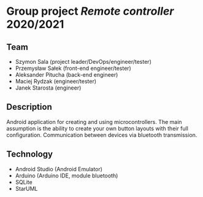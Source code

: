 # Group project ***Remote controller*** 2020/2021 
 
## Team
- Szymon Sala (project leader/DevOps/engineer/tester)
- Przemysław Sałek (front-end engineer/tester)
- Aleksander Pitucha (back-end engineer)
- Maciej Rydzak (engineer/tester)
- Janek Starosta (engineer)

## Description
Android application for creating and using microcontrollers. The main assumption is the ability to create your own button layouts with their full configuration. Communication between devices via bluetooth transmission.

## Technology
- Android Studio (Android Emulator)
- Arduino (Arduino IDE, module bluetooth)
- SQLite
- StarUML